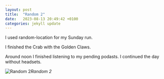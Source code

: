 ```yaml
---
layout: post
title:  "Random 2"
date:   2023-08-13 20:49:42 +0100
categories: jekyll update
---
```


I used random-location for my Sunday run.  

I finished the Crab with the Golden Claws.  

Around noon I finished listening to my pending podasts. I continued the day without headsets. 


![Random 2](https://lh3.googleusercontent.com/pw/AIL4fc8VncM1n31tU31Un0gIa58KhKHufk2R2w0nu8w9sYeKtZj5tkSGxhOLC7hoevGPJ5FfqFkugTihwik2PGU9pFvBsv9nSSGDHsnL1DzeDDiT1aseZgo=w2400)*Random 2*&nbsp;



[jekyll-docs]: https://jekyllrb.com/docs/home
[jekyll-gh]:   https://github.com/jekyll/jekyll
[jekyll-talk]: https://talk.jekyllrb.com/


